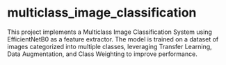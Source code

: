 # multiclass_image_classification
This project implements a Multiclass Image Classification System using EfficientNetB0 as a feature extractor. The model is trained on a dataset of images categorized into multiple classes, leveraging Transfer Learning, Data Augmentation, and Class Weighting to improve performance.
